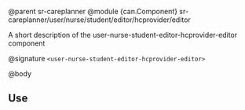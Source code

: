 @parent sr-careplanner
@module {can.Component} sr-careplanner/user/nurse/student/editor/hcprovider/editor <user-nurse-student-editor-hcprovider-editor>

A short description of the user-nurse-student-editor-hcprovider-editor component

@signature `<user-nurse-student-editor-hcprovider-editor>`

@body

## Use

